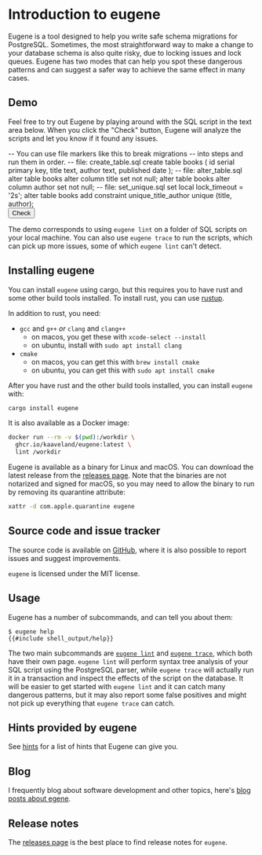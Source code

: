# Introduction to eugene

Eugene is a tool designed to help you write safe schema migrations for PostgreSQL. Sometimes,
the most straightforward way to make a change to your database schema is also quite risky,
due to locking issues and lock queues. Eugene has two modes that can help you spot these
dangerous patterns and can suggest a safer way to achieve the same effect in many cases.

<h2><label for="sql">Demo</label></h2>

Feel free to try out Eugene by playing around with the SQL script
in the text area below. When you click the "Check" button, Eugene
will analyze the scripts and let you know if it found any issues.

<div class="demo-area">
<form hx-post="/eugene/app/lint.html" 
      hx-target="#output"
      hx-on-htmx-response-error="check_for_413(event);">
<input type="hidden" name="sql" id="sql-input" value="">
<div id="sql" class="sql-playground">
-- You can use file markers like this to break migrations
-- into steps and run them in order.
-- file: create_table.sql
create table books (
    id serial primary key,
    title text,
    author text,
    published date
);
-- file: alter_table.sql
alter table books
  alter column title set not null;
alter table books
  alter column author set not null;
-- file: set_unique.sql
set local lock_timeout = '2s';
alter table books add constraint
  unique_title_author unique (title, author);
</div>
<script src="https://cdnjs.cloudflare.com/ajax/libs/ace/1.34.2/ace.js" integrity="sha512-WdJDvPkK4mLIW1kpkWRd7dFtAF6Z0xnfD3XbfrNsK2/f36vMNGt/44iqYQuliJZwCFw32CrxDRh2hpM2TJS1Ew==" crossorigin="anonymous" referrerpolicy="no-referrer"></script>
<script>
var editor = ace.edit("sql", {
  mode: "ace/mode/sql",
  selectionStyle: "text",
  minLines: 20,
  maxLines: 40,
});
editor.resize();
document.getElementById('sql-input').value = editor.getValue();
editor.session.on('change', function() {
  document.getElementById('sql-input').value = editor.getValue();
  document.getElementById('hx-errors').innerHTML = '';
});
function check_for_413(event) {
  var statusText = event.detail.xhr.statusText;
  if (event.detail.xhr.status === 413) {
    document.getElementById('hx-errors').innerHTML = 
      '<div class="warning"><p>' + statusText + '</p><p>The SQL script is too large. Please try a smaller script.</p></div>';  
  } else {
    document.getElementById('hx-errors').innerHTML = 
      '<div class="warning"><p>' + statusText + '</p><p>Unable to lint script.</p></div>';
  }
}
</script>
<button class="float-right button-cta" id="submit">Check</button>
</form>
<div id="hx-errors"></div>
<div id="output"></div>
</div>

The demo corresponds to using `eugene lint` on a folder of SQL scripts
on your local machine. You can also use `eugene trace` to run the scripts,
which can pick up more issues, some of which `eugene lint` can't detect.

## Installing eugene

You can install `eugene` using cargo, but this requires you to have rust 
and some other build tools installed. To install rust, you can use 
[rustup](https://rustup.rs/).

In addition to rust, you need:

- `gcc` and `g++` *or* `clang` and `clang++`
  + on macos, you get these with `xcode-select --install`
  + on ubuntu, install with `sudo apt install clang`
- `cmake`
  + on macos, you can get this with `brew install cmake`
  + on ubuntu, you can get this with `sudo apt install cmake`
    
After you have rust and the other build tools installed, you can install `eugene` with:

```sh
cargo install eugene
```


It is also available as a Docker image:

```sh
docker run --rm -v $(pwd):/workdir \
  ghcr.io/kaaveland/eugene:latest \
  lint /workdir
```

Eugene is available as a binary for Linux and macOS. You can download the latest release from
the [releases page](https://github.com/kaaveland/eugene/releases). Note that the binaries
are not notarized and signed for macOS, so you may need to allow the binary to run by
removing its quarantine attribute:

```sh
xattr -d com.apple.quarantine eugene
```

## Source code and issue tracker

The source code is available on [GitHub](https://github.com/kaaveland/eugene/), where
it is also possible to report issues and suggest improvements.

`eugene` is licensed under the MIT license.

## Usage

Eugene has a number of subcommands, and can tell you about them:

```shell
$ eugene help
{{#include shell_output/help}}
```

The two main subcommands are [`eugene lint`](./lint.md)
and [`eugene trace`](./trace.md), which both have their own page.
`eugene lint` will perform syntax tree analysis of your SQL script
using the PostgreSQL parser, while `eugene trace` will actually run
it in a transaction and inspect the effects of the script on the
database. It will be easier to get started with `eugene lint` and
it can catch many dangerous patterns, but it may also report some
false positives and might not pick up everything that `eugene trace`
can catch.


## Hints provided by eugene

See [hints](./hints.md) for a list of hints that Eugene can give you.

## Blog

I frequently blog about software development and other topics, here's
[blog posts about egene](https://kaaveland.github.io/tags/eugene/).

## Release notes

The [releases page](https://github.com/kaaveland/eugene/releases) is 
the best place to find release notes for `eugene`.
